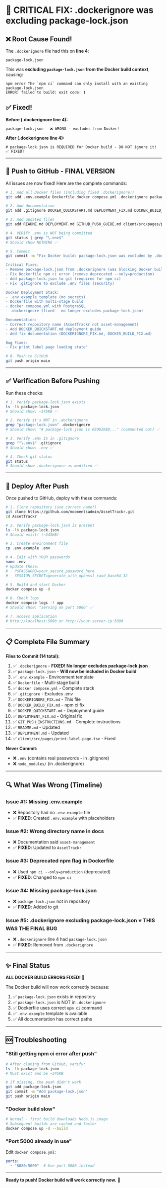 # 🔧 CRITICAL FIX: .dockerignore was excluding package-lock.json

## ❌ Root Cause Found!

The `.dockerignore` file had this on **line 4**:
```
package-lock.json
```

This was **excluding `package-lock.json` from the Docker build context**, causing:
```
npm error The `npm ci` command can only install with an existing package-lock.json
ERROR: failed to build: exit code: 1
```

## ✅ Fixed!

**Before (.dockerignore line 4):**
```
package-lock.json   ❌ WRONG - excludes from Docker!
```

**After (.dockerignore line 4):**
```
# package-lock.json is REQUIRED for Docker build - DO NOT ignore it!   ✅ FIXED!
```

---

## 🚀 Push to GitHub - FINAL VERSION

All issues are now fixed! Here are the complete commands:

```bash
# 1. Add all Docker files (including fixed .dockerignore!)
git add .env.example Dockerfile docker compose.yml .dockerignore package-lock.json

# 2. Add documentation
git add .gitignore DOCKER_QUICKSTART.md DEPLOYMENT_FIX.md DOCKER_BUILD_FIX.md DOCKERIGNORE_FIX.md GIT_PUSH_INSTRUCTIONS.md

# 3. Add updated files
git add README.md DEPLOYMENT.md GITHUB_PUSH_GUIDE.md client/src/pages/print-label-page.tsx

# 4. VERIFY .env is NOT being committed
git status | grep "\.env$"
# Should show NOTHING ✅

# 5. Commit
git commit -m "Fix Docker build: package-lock.json was excluded by .dockerignore

Critical Fixes:
- Remove package-lock.json from .dockerignore (was blocking Docker build)
- Fix Dockerfile npm ci error (remove deprecated --only=production)
- Add package-lock.json to git (required for npm ci)
- Fix .gitignore to exclude .env files (security)

Docker Deployment Stack:
- .env.example template (no secrets)
- Dockerfile with multi-stage build
- docker compose.yml with PostgreSQL
- .dockerignore (fixed - no longer excludes package-lock.json)

Documentation:
- Correct repository name (AssetTrackr not asset-management)
- Add DOCKER_QUICKSTART.md deployment guide
- Add fix documentation (DOCKERIGNORE_FIX.md, DOCKER_BUILD_FIX.md)

Bug Fixes:
- Fix print label page loading state"

# 6. Push to GitHub
git push origin main
```

---

## ✅ Verification Before Pushing

Run these checks:

```bash
# 1. Verify package-lock.json exists
ls -lh package-lock.json
# Should show: ~345KB ✅

# 2. Verify it's NOT in .dockerignore
grep "package-lock.json" .dockerignore
# Should show: "# package-lock.json is REQUIRED..." (commented out) ✅

# 3. Verify .env IS in .gitignore
grep "^\.env$" .gitignore
# Should show: .env ✅

# 4. Check git status
git status
# Should show .dockerignore as modified ✅
```

---

## 🚀 Deploy After Push

Once pushed to GitHub, deploy with these commands:

```bash
# 1. Clone repository (use correct name!)
git clone https://github.com/moomentsadmin/AssetTrackr.git
cd AssetTrackr

# 2. Verify package-lock.json is present
ls -lh package-lock.json
# Should exist! (~345KB)

# 3. Create environment file
cp .env.example .env

# 4. Edit with YOUR passwords
nano .env
# Update these:
#   PGPASSWORD=your_secure_password_here
#   SESSION_SECRET=generate_with_openssl_rand_base64_32

# 5. Build and start Docker
docker compose up -d

# 6. Check logs
docker compose logs -f app
# Should show: "serving on port 5000" ✅

# 7. Access application
# http://localhost:5000 or http://your-server-ip:5000
```

---

## 📋 Complete File Summary

**Files to Commit (14 total):**
1. ✅ `.dockerignore` - **FIXED! No longer excludes package-lock.json**
2. ✅ `package-lock.json` - **Will now be included in Docker build**
3. ✅ `.env.example` - Environment template
4. ✅ `Dockerfile` - Multi-stage build
5. ✅ `docker compose.yml` - Complete stack
6. ✅ `.gitignore` - Excludes .env
7. ✅ `DOCKERIGNORE_FIX.md` - This file
8. ✅ `DOCKER_BUILD_FIX.md` - npm ci fix
9. ✅ `DOCKER_QUICKSTART.md` - Deployment guide
10. ✅ `DEPLOYMENT_FIX.md` - Original fix
11. ✅ `GIT_PUSH_INSTRUCTIONS.md` - Complete instructions
12. ✅ `README.md` - Updated
13. ✅ `DEPLOYMENT.md` - Updated
14. ✅ `client/src/pages/print-label-page.tsx` - Fixed

**Never Commit:**
- ❌ `.env` (contains real passwords - in .gitignore)
- ❌ `node_modules/` (in .dockerignore)

---

## 🔍 What Was Wrong (Timeline)

### Issue #1: Missing .env.example
- ❌ Repository had no `.env.example` file
- ✅ **FIXED**: Created `.env.example` with placeholders

### Issue #2: Wrong directory name in docs
- ❌ Documentation said `asset-management` 
- ✅ **FIXED**: Updated to `AssetTrackr`

### Issue #3: Deprecated npm flag in Dockerfile
- ❌ Used `npm ci --only=production` (deprecated)
- ✅ **FIXED**: Changed to `npm ci`

### Issue #4: Missing package-lock.json
- ❌ `package-lock.json` not in repository
- ✅ **FIXED**: Added to git

### Issue #5: .dockerignore excluding package-lock.json ⭐ **THIS WAS THE FINAL BUG**
- ❌ `.dockerignore` line 4 had `package-lock.json`
- ✅ **FIXED**: Removed from `.dockerignore`

---

## ✨ Final Status

**ALL DOCKER BUILD ERRORS FIXED!** 🎉

The Docker build will now work correctly because:
1. ✅ `package-lock.json` exists in repository
2. ✅ `package-lock.json` is NOT in `.dockerignore`
3. ✅ Dockerfile uses correct `npm ci` command
4. ✅ `.env.example` template is available
5. ✅ All documentation has correct paths

---

## 🆘 Troubleshooting

### "Still getting npm ci error after push"
```bash
# After cloning from GitHub, verify:
ls -lh package-lock.json
# Must exist and be ~345KB

# If missing, the push didn't work
git add package-lock.json
git commit -m "Add package-lock.json"
git push origin main
```

### "Docker build slow"
```bash
# Normal - first build downloads Node.js image
# Subsequent builds are cached and faster
docker compose up -d --build
```

### "Port 5000 already in use"
Edit `docker compose.yml`:
```yaml
ports:
  - "8080:5000"  # Use port 8080 instead
```

---

**Ready to push! Docker build will work correctly now.** 🚀
